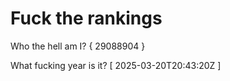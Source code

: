 # Fuck the rankings

Who the hell am I?
{ 29088904 }

What fucking year is it?
[ 2025-03-20T20:43:20Z ]
